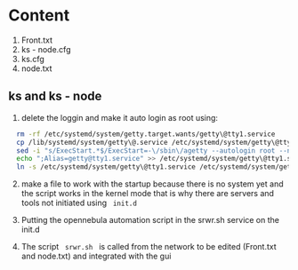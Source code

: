 # Content
  1. Front.txt
  2. ks - node.cfg 
  3. ks.cfg
  4. node.txt


## ks and ks - node
1. delete the loggin and make it auto login as root using: <br>
``` bash
  rm -rf /etc/systemd/system/getty.target.wants/getty\@tty1.service
  cp /lib/systemd/system/getty\@.service /etc/systemd/system/getty\@tty1.service
  sed -i "s/ExecStart.*$/ExecStart=-\/sbin\/agetty --autologin root --noclear %I/g" /etc/systemd/system/getty\@tty1.service
  echo ";Alias=getty@tty1.service" >> /etc/systemd/system/getty\@tty1.service
  ln -s /etc/systemd/system/getty\@tty1.service /etc/systemd/system/getty.target.wants/getty\@tty1.service
```

2. make a file to work with the startup because there is no system yet and the script works in the kernel mode
 that is why there are servers and tools not initiated using <code> init.d </code>
 
3. Putting the opennebula automation script in the srwr.sh service on the init.d 
4. The script <code> srwr.sh </code> is called from the network to be edited (Front.txt and node.txt) and integrated with the gui
